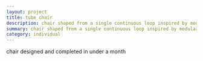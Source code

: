 ```yaml
---
layout: project
title: tube chair
description: chair shaped from a single continuous loop inspired by modular piping systems
summary: chair shaped from a single continuous loop inspired by modular piping systems
category: individual
---
```


chair designed and completed in under a month
